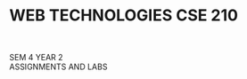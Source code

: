   <b><h1>WEB TECHNOLOGIES CSE 210</h1></b>
<br>
<p>SEM 4 YEAR 2
<br>
ASSIGNMENTS AND LABS</p>          
   
       
